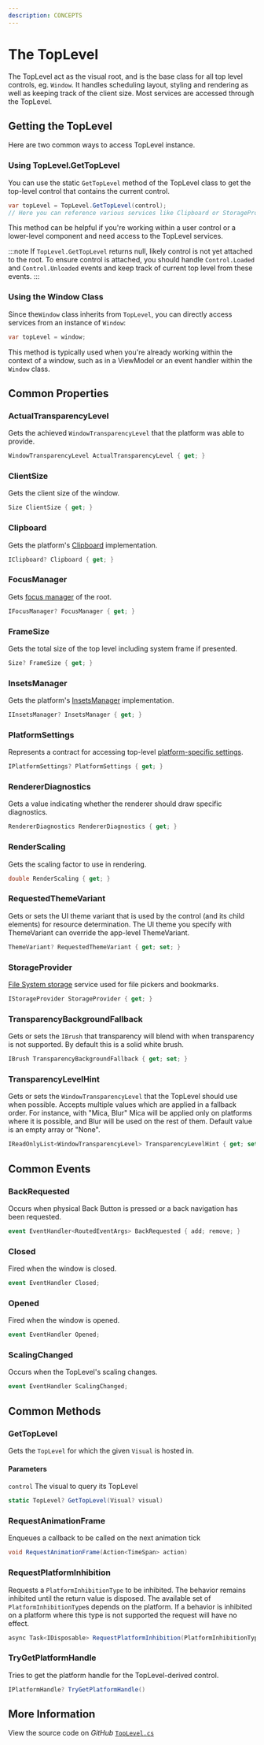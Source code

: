 ```yaml
---
description: CONCEPTS
---
```


# The TopLevel

The TopLevel act as the visual root, and is the base class for all top level controls, eg. `Window`. It handles scheduling layout, styling and rendering as well as keeping track of the client size. Most services are accessed through the TopLevel.

## Getting the TopLevel

Here are two common ways to access TopLevel instance.

### Using TopLevel.GetTopLevel

You can use the static `GetTopLevel` method of the TopLevel class to get the top-level control that contains the current control.

```cs
var topLevel = TopLevel.GetTopLevel(control);
// Here you can reference various services like Clipboard or StorageProvider from topLevel instance.
```

This method can be helpful if you're working within a user control or a lower-level component and need access to the TopLevel services.

:::note
If `TopLevel.GetTopLevel` returns null, likely control is not yet attached to the root. To ensure control is attached, you should handle `Control.Loaded` and `Control.Unloaded` events and keep track of current top level from these events.
:::

### Using the Window Class

Since the`Window` class inherits from `TopLevel`, you can directly access services from an instance of `Window`:

```cs
var topLevel = window;
```

This method is typically used when you're already working within the context of a window, such as in a ViewModel or an event handler within the `Window` class.

## Common Properties

### ActualTransparencyLevel

Gets the achieved `WindowTransparencyLevel` that the platform was able to provide.

```cs
WindowTransparencyLevel ActualTransparencyLevel { get; }
```

### ClientSize

Gets the client size of the window.

```cs
Size ClientSize { get; }
```

### Clipboard

Gets the platform's [Clipboard](./services/clipboard) implementation.

```cs
IClipboard? Clipboard { get; }
```

### FocusManager

Gets [focus manager](./services/focus-manager) of the root.

```cs
IFocusManager? FocusManager { get; }
```

### FrameSize

Gets the total size of the top level including system frame if presented.

```cs
Size? FrameSize { get; }
```

### InsetsManager

Gets the platform's [InsetsManager](./services/insets-manager) implementation.

```cs
IInsetsManager? InsetsManager { get; }
```

### PlatformSettings

Represents a contract for accessing top-level [platform-specific settings](./services/platform-settings).

```cs
IPlatformSettings? PlatformSettings { get; }
```

### RendererDiagnostics

Gets a value indicating whether the renderer should draw specific diagnostics.

```cs
RendererDiagnostics RendererDiagnostics { get; }
```

### RenderScaling

Gets the scaling factor to use in rendering.

```cs
double RenderScaling { get; }
```

### RequestedThemeVariant

Gets or sets the UI theme variant that is used by the control (and its child elements) for resource determination. The UI theme you specify with ThemeVariant can override the app-level ThemeVariant.

```cs
ThemeVariant? RequestedThemeVariant { get; set; }
```

### StorageProvider

[File System storage](./services/storage-provider/) service used for file pickers and bookmarks.

```cs
IStorageProvider StorageProvider { get; }
```

### TransparencyBackgroundFallback

Gets or sets the `IBrush` that transparency will blend with when transparency is not supported. By default this is a solid white brush.

```cs
IBrush TransparencyBackgroundFallback { get; set; }
```

### TransparencyLevelHint

Gets or sets the `WindowTransparencyLevel` that the TopLevel should use when possible. Accepts multiple values which are applied in a fallback order. For instance, with "Mica, Blur" Mica will be applied only on platforms where it is possible, and Blur will be used on the rest of them. Default value is an empty array or "None".

```cs
IReadOnlyList<WindowTransparencyLevel> TransparencyLevelHint { get; set; }
```

## Common Events

### BackRequested

Occurs when physical Back Button is pressed or a back navigation has been requested.

```cs
event EventHandler<RoutedEventArgs> BackRequested { add; remove; }
```

### Closed

Fired when the window is closed.

```cs
event EventHandler Closed;
```

### Opened

Fired when the window is opened.

```cs
event EventHandler Opened;
```

### ScalingChanged

Occurs when the TopLevel's scaling changes.

```cs
event EventHandler ScalingChanged;
```

## Common Methods

### GetTopLevel

Gets the `TopLevel` for which the given `Visual` is hosted in.

#### Parameters

`control`
The visual to query its TopLevel

```cs
static TopLevel? GetTopLevel(Visual? visual)
```

### RequestAnimationFrame

Enqueues a callback to be called on the next animation tick

```cs
void RequestAnimationFrame(Action<TimeSpan> action)
```

### RequestPlatformInhibition

Requests a `PlatformInhibitionType` to be inhibited. The behavior remains inhibited until the return value is disposed. The available set of `PlatformInhibitionType`s depends on the platform. If a behavior is inhibited on a platform where this type is not supported the request will have no effect.

```cs
async Task<IDisposable> RequestPlatformInhibition(PlatformInhibitionType type, string reason)
```

### TryGetPlatformHandle

Tries to get the platform handle for the TopLevel-derived control.

```cs
IPlatformHandle? TryGetPlatformHandle()
```

## More Information

View the source code on _GitHub_ [`TopLevel.cs`](https://github.com/AvaloniaUI/Avalonia/blob/master/src/Avalonia.Controls/TopLevel.cs)
